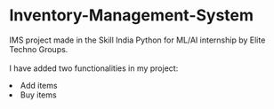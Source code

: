 # Inventory-Management-System
IMS project made in the Skill India Python for ML/AI internship by Elite Techno Groups. <br>
<br>
I have added two functionalities in my project: <br>
<li> Add items </li>
<li> Buy items </li>
